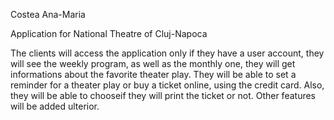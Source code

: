 Costea Ana-Maria


Application for National Theatre of Cluj-Napoca

The clients will access the application only if they have a user account, they will see the weekly program, as well as the monthly one, they will get informations about the favorite theater play. They will be able to set a reminder for a theater play or buy a ticket online, using the credit card. Also, they will be able to chooseif they will print the ticket or not. Other features will be added ulterior.

